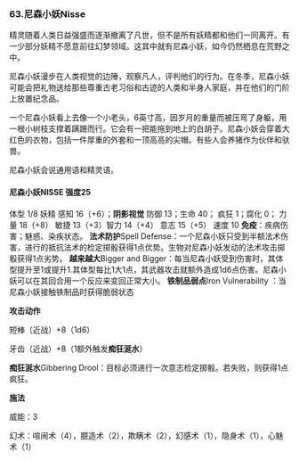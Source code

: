 

###  63.尼森小妖Nisse

精灵随着人类日益强盛而逐渐撤离了凡世，但不是所有妖精都和他们一同离开。有一少部分妖精不愿意前往幻梦领域。这其中就有尼森小妖，如今仍然栖息在荒野之中。

尼森小妖漫步在人类视觉的边陲，观察凡人，评判他们的行为。在冬季，尼森小妖可能会把礼物送给那些尊重古老习俗和古迹的人类和半身人家庭，并在他们的门阶上放置纪念品。

一个尼森小妖看上去像一个小老头，6英寸高，因岁月的重量而被压弯了身躯，用一根小树枝支撑着蹒跚而行。它会有一把能拖到地上的白胡子。尼森小妖会穿着大红色的衣物，包括一件厚重的外套和一顶高高的尖帽。有些人会养猪作为伙伴和驮兽。

尼森小妖会说通用语和精灵语。

#### 尼森小妖NISSE			强度25

体型 1/8	妖精
感知 16（+6）；**阴影视觉**
防御 13；生命 40； 疯狂 1；腐化 0；
力量 18（+8）	敏捷 13（+3）智力 14（+4） 意志 15（+5）
速度 10
**免疫**：疾病伤害；魅惑、染疾状态。
**法术防护**Spell Defense：一个尼森小妖只受到半额法术伤害，进行的抵抗法术的检定掷骰获得1点优势。生物对尼森小妖发动的法术攻击掷骰获得1点劣势。
**越来越大**Bigger and Bigger：每当尼森小妖受到伤害时，其体型提升至1或提升1.其体型每比1大1点，其武器攻击就额外造成1d6点伤害。尼森小妖可以在其回合用一个反应来变回正常大小。
**铁制品弱点**Iron Vulnerability ：当尼森小妖接触铁制品时获得脆弱状态

**攻击动作**

短棒（近战）+8（1d6）

牙齿（近战）+8（1额外触发**痴狂涎水**）

**痴狂涎水**Gibbering Drool：目标必须进行一次意志检定掷骰。若失败，则获得1点疯狂。

**施法**

威能：3

幻术：喧闹术（4），臆造术（2），欺瞒术（2），幻感术（1），隐身术（1），心魅术（1）